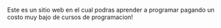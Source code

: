 Este es un sitio web en el cual podras aprender a programar pagando un costo muy bajo de cursos de programacion!

